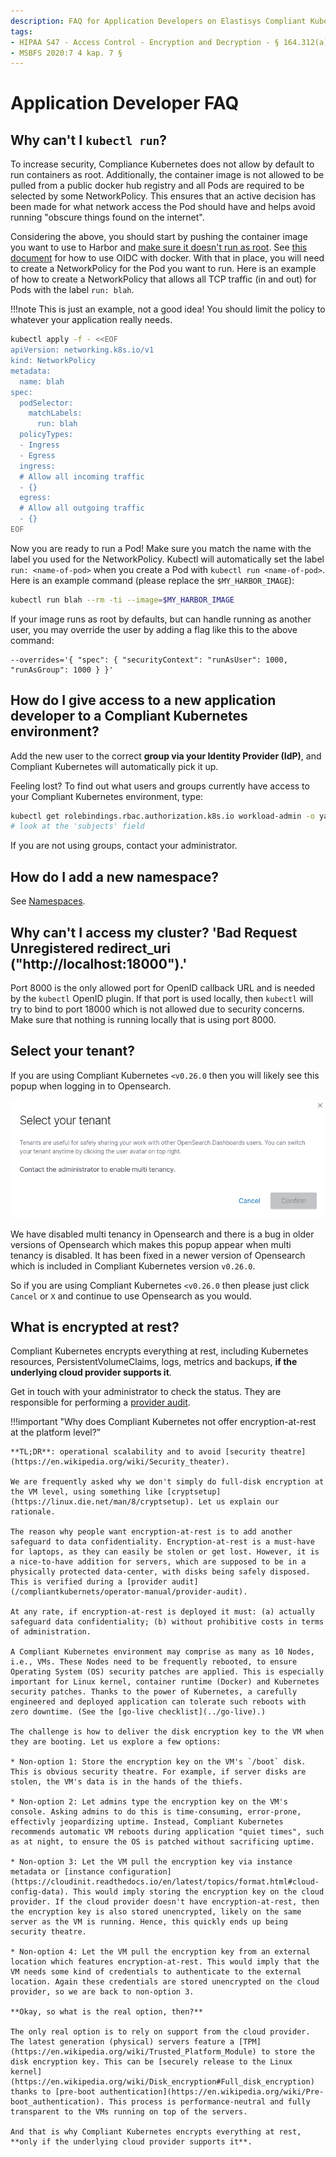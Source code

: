 ```yaml
---
description: FAQ for Application Developers on Elastisys Compliant Kubernetes, the security-hardened Kubernetes distribution
tags:
- HIPAA S47 - Access Control - Encryption and Decryption - § 164.312(a)(2)(iv)
- MSBFS 2020:7 4 kap. 7 §
---
```


# Application Developer FAQ

## Why can't I `kubectl run`?

To increase security, Compliance Kubernetes does not allow by default to run containers as root.
Additionally, the container image is not allowed to be pulled from a public docker hub registry and all Pods are required to be selected by some NetworkPolicy.
This ensures that an active decision has been made for what network access the Pod should have and helps avoid running "obscure things found on the internet".

Considering the above, you should start by pushing the container image you want to use to Harbor and [make sure it doesn't run as root][docker-user].
See [this document][harbor-oidc-docker] for how to use OIDC with docker.
With that in place, you will need to create a NetworkPolicy for the Pod you want to run.
Here is an example of how to create a NetworkPolicy that allows all TCP traffic (in and out) for Pods with the label `run: blah`.

!!!note
    This is just an example, not a good idea!
    You should limit the policy to whatever your application really needs.

```bash
kubectl apply -f - <<EOF
apiVersion: networking.k8s.io/v1
kind: NetworkPolicy
metadata:
  name: blah
spec:
  podSelector:
    matchLabels:
      run: blah
  policyTypes:
  - Ingress
  - Egress
  ingress:
  # Allow all incoming traffic
  - {}
  egress:
  # Allow all outgoing traffic
  - {}
EOF
```

Now you are ready to run a Pod!
Make sure you match the name with the label you used for the NetworkPolicy.
Kubectl will automatically set the label `run: <name-of-pod>` when you create a Pod with `kubectl run <name-of-pod>`.
Here is an example command (please replace the `$MY_HARBOR_IMAGE`):

```bash
kubectl run blah --rm -ti --image=$MY_HARBOR_IMAGE
```

If your image runs as root by defaults, but can handle running as another user, you may override the user by adding a flag like this to the above command:

```
--overrides='{ "spec": { "securityContext": "runAsUser": 1000, "runAsGroup": 1000 } }'
```

[harbor-oidc-docker]: https://goharbor.io/docs/1.10/administration/configure-authentication/oidc-auth/#using-oidc-from-the-docker-or-helm-cli
[docker-user]: https://docs.docker.com/develop/develop-images/dockerfile_best-practices/#user


## How do I give access to a new application developer to a Compliant Kubernetes environment?

Add the new user to the correct **group via your Identity Provider (IdP)**, and Compliant Kubernetes will automatically pick it up.

Feeling lost? To find out what users and groups currently have access to your Compliant Kubernetes environment, type:

```bash
kubectl get rolebindings.rbac.authorization.k8s.io workload-admin -o yaml
# look at the 'subjects' field
```

If you are not using groups, contact your administrator.

## How do I add a new namespace?

See [Namespaces](namespaces.md).

## Why can't I access my cluster? 'Bad Request Unregistered redirect_uri ("http://localhost:18000").'

Port 8000 is the only allowed port for OpenID callback URL and is needed by the `kubectl` OpenID plugin. If that port is used locally, then `kubectl` will try to bind to port 18000 which is not allowed due to security concerns. Make sure that nothing is running locally that is using port 8000.

## Select your tenant?

If you are using Compliant Kubernetes `<v0.26.0` then you will likely see this popup when logging in to Opensearch.

![Select Your Tenant Opensearch](img/select-your-tenant.png)

We have disabled multi tenancy in Opensearch and there is a bug in older versions of Opensearch which makes this popup appear when multi tenancy is disabled. It has been fixed in a newer version of Opensearch which is included in Compliant Kubernetes version `v0.26.0`.

So if you are using Compliant Kubernetes `<v0.26.0` then please just click `Cancel` or `X` and continue to use Opensearch as you would.

## What is encrypted at rest?

Compliant Kubernetes encrypts everything at rest, including Kubernetes resources, PersistentVolumeClaims, logs, metrics and backups, **if the underlying cloud provider supports it**.

Get in touch with your administrator to check the status. They are responsible for performing a [provider audit](/compliantkubernetes/operator-manual/provider-audit).

!!!important "Why does Compliant Kubernetes not offer encryption-at-rest at the platform level?"

    **TL;DR**: operational scalability and to avoid [security theatre](https://en.wikipedia.org/wiki/Security_theater).

    We are frequently asked why we don't simply do full-disk encryption at the VM level, using something like [cryptsetup](https://linux.die.net/man/8/cryptsetup). Let us explain our rationale.

    The reason why people want encryption-at-rest is to add another safeguard to data confidentiality. Encryption-at-rest is a must-have for laptops, as they can easily be stolen or get lost. However, it is a nice-to-have addition for servers, which are supposed to be in a physically protected data-center, with disks being safely disposed. This is verified during a [provider audit](/compliantkubernets/operator-manual/provider-audit).

    At any rate, if encryption-at-rest is deployed it must: (a) actually safeguard data confidentiality; (b) without prohibitive costs in terms of administration.

    A Compliant Kubernetes environment may comprise as many as 10 Nodes, i.e., VMs. These Nodes need to be frequently rebooted, to ensure Operating System (OS) security patches are applied. This is especially important for Linux kernel, container runtime (Docker) and Kubernetes security patches. Thanks to the power of Kubernetes, a carefully engineered and deployed application can tolerate such reboots with zero downtime. (See the [go-live checklist](../go-live).)

    The challenge is how to deliver the disk encryption key to the VM when they are booting. Let us explore a few options:

    * Non-option 1: Store the encryption key on the VM's `/boot` disk. This is obvious security theatre. For example, if server disks are stolen, the VM's data is in the hands of the thiefs.

    * Non-option 2: Let admins type the encryption key on the VM's console. Asking admins to do this is time-consuming, error-prone, effectivly jeopardizing uptime. Instead, Compliant Kubernetes recommends automatic VM reboots during application "quiet times", such as at night, to ensure the OS is patched without sacrificing uptime.

    * Non-option 3: Let the VM pull the encryption key via instance metadata or [instance configuration](https://cloudinit.readthedocs.io/en/latest/topics/format.html#cloud-config-data). This would imply storing the encryption key on the cloud provider. If the cloud provider doesn't have encryption-at-rest, then the encryption key is also stored unencrypted, likely on the same server as the VM is running. Hence, this quickly ends up being security theatre.

    * Non-option 4: Let the VM pull the encryption key from an external location which features encryption-at-rest. This would imply that the VM needs some kind of credentials to authenticate to the external location. Again these credentials are stored unencrypted on the cloud provider, so we are back to non-option 3.

    **Okay, so what is the real option, then?**

    The only real option is to rely on support from the cloud provider. The latest generation (physical) servers feature a [TPM](https://en.wikipedia.org/wiki/Trusted_Platform_Module) to store the disk encryption key. This can be [securely release to the Linux kernel](https://en.wikipedia.org/wiki/Disk_encryption#Full_disk_encryption) thanks to [pre-boot authentication](https://en.wikipedia.org/wiki/Pre-boot_authentication). This process is performance-neutral and fully transparent to the VMs running on top of the servers.

    And that is why Compliant Kubernetes encrypts everything at rest, **only if the underlying cloud provider supports it**.
